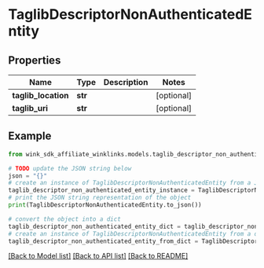 # TaglibDescriptorNonAuthenticatedEntity


## Properties

Name | Type | Description | Notes
------------ | ------------- | ------------- | -------------
**taglib_location** | **str** |  | [optional] 
**taglib_uri** | **str** |  | [optional] 

## Example

```python
from wink_sdk_affiliate_winklinks.models.taglib_descriptor_non_authenticated_entity import TaglibDescriptorNonAuthenticatedEntity

# TODO update the JSON string below
json = "{}"
# create an instance of TaglibDescriptorNonAuthenticatedEntity from a JSON string
taglib_descriptor_non_authenticated_entity_instance = TaglibDescriptorNonAuthenticatedEntity.from_json(json)
# print the JSON string representation of the object
print(TaglibDescriptorNonAuthenticatedEntity.to_json())

# convert the object into a dict
taglib_descriptor_non_authenticated_entity_dict = taglib_descriptor_non_authenticated_entity_instance.to_dict()
# create an instance of TaglibDescriptorNonAuthenticatedEntity from a dict
taglib_descriptor_non_authenticated_entity_from_dict = TaglibDescriptorNonAuthenticatedEntity.from_dict(taglib_descriptor_non_authenticated_entity_dict)
```
[[Back to Model list]](../README.md#documentation-for-models) [[Back to API list]](../README.md#documentation-for-api-endpoints) [[Back to README]](../README.md)


